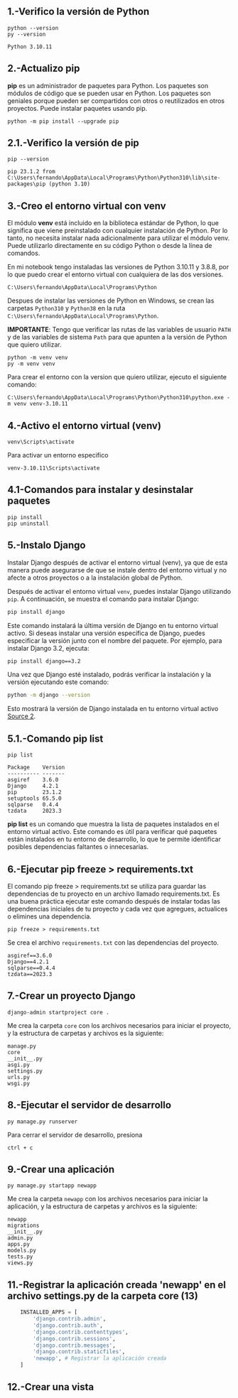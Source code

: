 ## 1.-Verifico la versión de Python

    python --version
    py --version

    Python 3.10.11

## 2.-Actualizo pip

**pip** es un administrador de paquetes para Python. Los paquetes son módulos de código que se pueden usar en Python. Los paquetes son geniales porque pueden ser compartidos con otros o reutilizados en otros proyectos. Puede instalar paquetes usando pip.

    python -m pip install --upgrade pip
## 2.1.-Verifico la versión de pip

    pip --version

    pip 23.1.2 from C:\Users\fernando\AppData\Local\Programs\Python\Python310\lib\site-packages\pip (python 3.10)

## 3.-Creo el entorno virtual con venv

 El módulo **venv** está incluido en la biblioteca estándar de Python, lo que significa que viene preinstalado con cualquier instalación de Python. Por lo tanto, no necesita instalar nada adicionalmente para utilizar el módulo venv. Puede utilizarlo directamente en su código Python o desde la línea de comandos.

 En mi notebook tengo instaladas las versiones de Python 3.10.11 y 3.8.8, por lo que puedo crear el entorno virtual con cualquiera de las dos versiones.

    C:\Users\fernando\AppData\Local\Programs\Python

Despues de instalar las versiones de Python en Windows, se crean las carpetas `Python310` y `Python38` en la ruta `C:\Users\fernando\AppData\Local\Programs\Python`.  

**IMPORTANTE**: Tengo que verificar las rutas de las variables de usuario `PATH` y de las variables de sistema `Path` para que apunten a la versión de Python que quiero utilizar.

    python -m venv venv
    py -m venv venv

Para crear el entorno con la version que quiero utilizar, ejecuto el siguiente comando:

    C:\Users\fernando\AppData\Local\Programs\Python\Python310\python.exe -m venv venv-3.10.11

    

## 4.-Activo el entorno virtual (venv)

    venv\Scripts\activate

Para activar un entorno especifico

    venv-3.10.11\Scripts\activate

## 4.1-Comandos para instalar y desinstalar paquetes

    pip install
    pip uninstall

## 5.-Instalo Django

Instalar Django después de activar el entorno virtual (venv), ya que de esta manera puede asegurarse de que se instale dentro del entorno virtual y no afecte a otros proyectos o a la instalación global de Python.

Después de activar el entorno virtual `venv`, puedes instalar Django utilizando `pip`. A continuación, se muestra el comando para instalar Django:

```bash
pip install django
```

Este comando instalará la última versión de Django en tu entorno virtual activo. Si deseas instalar una versión específica de Django, puedes especificar la versión junto con el nombre del paquete. Por ejemplo, para instalar Django 3.2, ejecuta:

```bash
pip install django==3.2
```

Una vez que Django esté instalado, podrás verificar la instalación y la versión ejecutando este comando:

```bash
python -m django --version
```

Esto mostrará la versión de Django instalada en tu entorno virtual activo [Source 2](https://roylans.dev/creando-un-entorno-virtual-para-django-framework).

## 5.1.-Comando pip list

    pip list

    Package    Version
    ---------- -------
    asgiref    3.6.0
    Django     4.2.1
    pip        23.1.2
    setuptools 65.5.0
    sqlparse   0.4.4
    tzdata     2023.3

**pip list** es un comando que muestra la lista de paquetes instalados en el entorno virtual activo. Este comando es útil para verificar qué paquetes están instalados en tu entorno de desarrollo, lo que te permite identificar posibles dependencias faltantes o innecesarias.

## 6.-Ejecutar pip freeze > requirements.txt

El comando pip freeze > requirements.txt se utiliza para guardar las dependencias de tu proyecto en un archivo llamado requirements.txt. Es una buena práctica ejecutar este comando después de instalar todas las dependencias iniciales de tu proyecto y cada vez que agregues, actualices o elimines una dependencia.

    pip freeze > requirements.txt

Se crea el archivo `requirements.txt` con las dependencias del proyecto.

    asgiref==3.6.0
    Django==4.2.1
    sqlparse==0.4.4
    tzdata==2023.3

## 7.-Crear un proyecto Django

    django-admin startproject core .

Me crea la carpeta `core` con los archivos necesarios para iniciar el proyecto, y la estructura de carpetas y archivos es la siguiente:

    manage.py
    core
    __init__.py
    asgi.py
    settings.py
    urls.py
    wsgi.py

## 8.-Ejecutar el servidor de desarrollo

    py manage.py runserver

Para cerrar el servidor de desarrollo, presiona

    ctrl + c

## 9.-Crear una aplicación

    py manage.py startapp newapp

Me crea la carpeta `newapp` con los archivos necesarios para iniciar la aplicación, y la estructura de carpetas y archivos es la siguiente:

    newapp
    migrations
    __init__.py
    admin.py
    apps.py
    models.py
    tests.py
    views.py

## 11.-Registrar la aplicación creada 'newapp' en el archivo settings.py de la carpeta core (13)

```python
    INSTALLED_APPS = [
        'django.contrib.admin',
        'django.contrib.auth',
        'django.contrib.contenttypes',
        'django.contrib.sessions',
        'django.contrib.messages',
        'django.contrib.staticfiles',
        'newapp', # Registrar la aplicación creada
    ]
```	

## 12.-Crear una vista